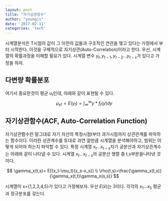 ```yaml
---
layout: post
title: "자기상관함수"
author: "youngji"
date: '2017-02-11'
categories: 'tech'
---
```


시계열분석은 T시점의 값이  그 이전의 값들과 구조적인 연관을 맺고 있다는 가정에서 부터 시작한다. 이것을 구체적으로 자기상관(Auto-Correlation)이라고 한다. 우선, 시계열의 확률과정을 이해할 필요가 있다. 시계열 변수 $y_t,y_{t-1},y_{t-2} \dots y_{t-s}$가 있다고 가정을 하자.

## 다변량 확률분포
여기서 중요한것이 평균 $u_{t}$인데, 아래와 같이 표현될 수 있다.
$$
\mu_{yt}=E(y_{t})=\int_\infty^{\infty}y*f_t(y)dy
$$

## 자기상관함수(ACF, Auto-Correlation Function)
자기상관함수란 말그대로 자기 자산의 특정시점t부터 과거시점까지 상관관계를 파악하는 함수이다. 이러한 상관계수를 토대로 과연 얼만큼 시계열을 분석해야하고, 범위는 어떻게 되어야 하는지 파악할 수 있다. 특정 시계열 $x_t \dots x_{t-s}$자기 공분산과 자기상관계수는 아래와 같이 나타낼 수 있다. 시계열 $x_t \dots x_{t-s}$의 공분산 행렬 중 t,s부문을나타낸 것이다.

$$
\gamma_x(t,s)= E[(x_t-\mu_t)(x_s-x_s)] \\
\rho(t,s)=\frac{\gamma_x(t,s)}{\gamma_x(t,t)\gamma_x(s,s)}
$$

시계열이 x={1,2,3,4,5}가 있다고 가정해보자. 우선 $E(\bar{x})$는 3이다. 각각의  $x_1 \dots x_5$ 평균과 정규분포를 갖는다.

